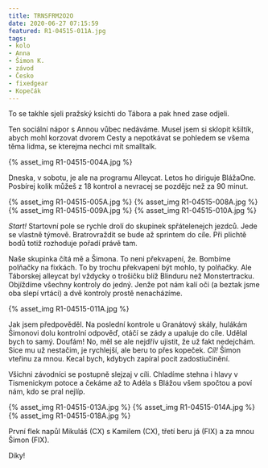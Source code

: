 ```yaml
---
title: TRNSFRM2O2O
date: 2020-06-27 07:15:59
featured: R1-04515-011A.jpg
tags:
- kolo
- Anna
- Šimon K.
- závod
- Česko
- fixedgear
- Kopečák
---
```

To se takhle sjeli pražský ksichti do Tábora a pak hned zase odjeli.
<!-- more -->

Ten sociální nápor s Annou vůbec nedáváme. Musel jsem si sklopit kšiltík, abych mohl korzovat dvorem Cesty a nepotkávat se pohledem se všema těma lidma, se kterejma nechci mít smalltalk.

{% asset_img R1-04515-004A.jpg %}

Dneska, v sobotu, je ale na programu Alleycat. Letos ho diriguje BlážaOne. Posbírej kolik můžeš z 18 kontrol a nevracej se pozdějc než za 90 minut.

{% asset_img R1-04515-005A.jpg %}
{% asset_img R1-04515-008A.jpg %}
{% asset_img R1-04515-009A.jpg %}
{% asset_img R1-04515-010A.jpg %}

*Start!* Startovní pole se rychle drolí do skupinek spřátelenejch jezdců. Jede se vlastně týmově. Bratrovraždit se bude až sprintem do cíle. Při plichtě bodů totiž rozhoduje pořadí právě tam.

Naše skupinka čítá mě a Šimona. To neni překvapení, že. Bombíme polňačky na fixkách. To by trochu překvapení být mohlo, ty polňačky. Ale Táborskej alleycat byl vždycky o trošičku blíž Blinduru než Monstertracku. Objíždíme všechny kontroly do jedný. Jenže pot nám kalí oči (a beztak jsme oba slepí vrtáci) a dvě kontroly prostě nenacházíme.

{% asset_img R1-04515-011A.jpg %}

Jak jsem předpověděl. Na poslední kontrole u Granátový skály, hulákám Šimonovi dolu kontrolní odpověď, otáčí se zády a upaluje do cíle. Udělal bych to samý. Doufám! No, měl se ale nejdřív ujistit, že už fakt nedejchám. Sice mu už nestačim, je rychlejší, ale beru to přes kopeček. *Cíl!* Šimon vteřinu za mnou. Kecal bych, kdybych zapíral pocit zadostiučinění.

Všichni závodníci se postupně slejzaj v cíli. Chladíme stehna i hlavy v Tismenickym potoce a čekáme až to Adéla s Blážou všem spočtou a poví nám, kdo se pral nejlíp.

{% asset_img R1-04515-013A.jpg %}
{% asset_img R1-04515-014A.jpg %}
{% asset_img R1-04515-018A.jpg %}

První flek napůl Mikuláš (CX) s Kamilem (CX), třetí beru já (FIX) a za mnou Šimon (FIX).

Díky!
